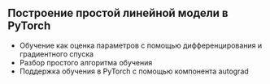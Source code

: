## Построение простой линейной модели в PyTorch

- Обучение как оценка параметров с помощью дифференцирования и градиентного спуска
- Разбор простого алгоритма обучения
- Поддержка обучения в PyTorch с помощью компонента autograd
